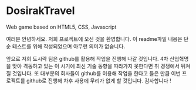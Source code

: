 # DosirakTravel
Web game based on HTML5, CSS, Javascript

여러분 안녕하세요. 저희 프로젝트에 오신 것을 환영합니다. 이 readme파일 내용은 단순 테스트를 위해 작성되었으며 아무런 의미가 없습니다.

앞으로 저희 도시락 팀은 github를 활용해 작업을 진행해 나갈 것입니다. 4차 산업혁명을 맞아 격동하고 있는 이 시기에 최신 기술 동향을 따라가지 못한다면 취 경쟁에서 뒤쳐질 것입니다. 또 대부분의 회사들이 github를 이용해 작업을 한다고 들은 만큼 이번 프로젝트를 github로 진행해 차후 사용에 무리가 없게 할 것입니다. 감사합니다 ! 
